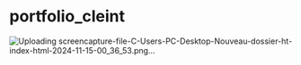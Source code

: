 # portfolio_cleint

![Uploading screencapture-file-C-Users-PC-Desktop-Nouveau-dossier-ht-index-html-2024-11-15-00_36_53.png…]()
